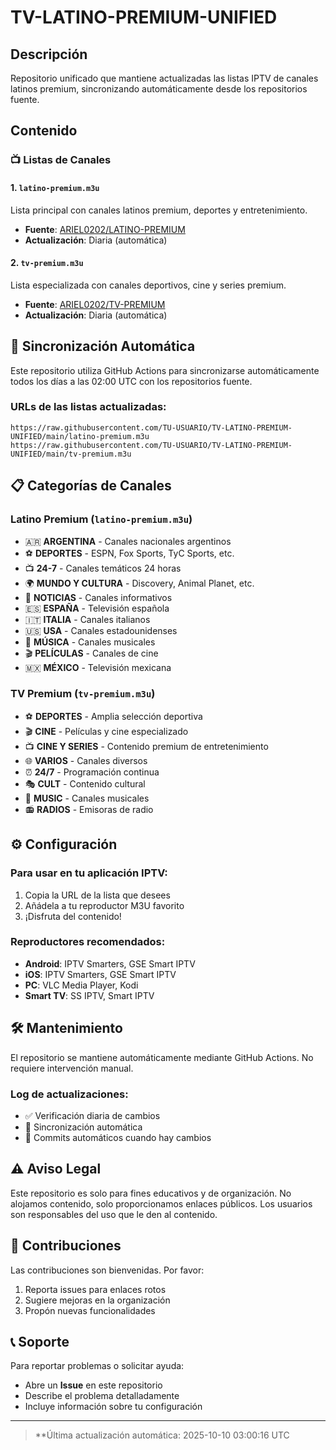# TV-LATINO-PREMIUM-UNIFIED

## Descripción
Repositorio unificado que mantiene actualizadas las listas IPTV de canales latinos premium, sincronizando automáticamente desde los repositorios fuente.

## Contenido

### 📺 Listas de Canales

#### 1. `latino-premium.m3u`
Lista principal con canales latinos premium, deportes y entretenimiento.
- **Fuente**: [ARIEL0202/LATINO-PREMIUM](https://github.com/ARIEL0202/LATINO-PREMIUM)
- **Actualización**: Diaria (automática)

#### 2. `tv-premium.m3u`
Lista especializada con canales deportivos, cine y series premium.
- **Fuente**: [ARIEL0202/TV-PREMIUM](https://github.com/ARIEL0202/TV-PREMIUM)
- **Actualización**: Diaria (automática)

## 🔄 Sincronización Automática

Este repositorio utiliza GitHub Actions para sincronizarse automáticamente todos los días a las 02:00 UTC con los repositorios fuente.

### URLs de las listas actualizadas:
```
https://raw.githubusercontent.com/TU-USUARIO/TV-LATINO-PREMIUM-UNIFIED/main/latino-premium.m3u
https://raw.githubusercontent.com/TU-USUARIO/TV-LATINO-PREMIUM-UNIFIED/main/tv-premium.m3u
```

## 📋 Categorías de Canales

### Latino Premium (`latino-premium.m3u`)
- 🇦🇷 **ARGENTINA** - Canales nacionales argentinos
- ⚽ **DEPORTES** - ESPN, Fox Sports, TyC Sports, etc.
- 📺 **24-7** - Canales temáticos 24 horas
- 🌍 **MUNDO Y CULTURA** - Discovery, Animal Planet, etc.
- 📰 **NOTICIAS** - Canales informativos
- 🇪🇸 **ESPAÑA** - Televisión española
- 🇮🇹 **ITALIA** - Canales italianos
- 🇺🇸 **USA** - Canales estadounidenses
- 🎵 **MÚSICA** - Canales musicales
- 🎬 **PELÍCULAS** - Canales de cine
- 🇲🇽 **MÉXICO** - Televisión mexicana

### TV Premium (`tv-premium.m3u`)
- ⚽ **DEPORTES** - Amplia selección deportiva
- 🎬 **CINE** - Películas y cine especializado
- 📺 **CINE Y SERIES** - Contenido premium de entretenimiento
- 🌐 **VARIOS** - Canales diversos
- ⏰ **24/7** - Programación continua
- 🎭 **CULT** - Contenido cultural
- 🎵 **MUSIC** - Canales musicales
- 📻 **RADIOS** - Emisoras de radio

## ⚙️ Configuración

### Para usar en tu aplicación IPTV:
1. Copia la URL de la lista que desees
2. Añádela a tu reproductor M3U favorito
3. ¡Disfruta del contenido!

### Reproductores recomendados:
- **Android**: IPTV Smarters, GSE Smart IPTV
- **iOS**: IPTV Smarters, GSE Smart IPTV  
- **PC**: VLC Media Player, Kodi
- **Smart TV**: SS IPTV, Smart IPTV

## 🛠️ Mantenimiento

El repositorio se mantiene automáticamente mediante GitHub Actions. No requiere intervención manual.

### Log de actualizaciones:
- ✅ Verificación diaria de cambios
- 🔄 Sincronización automática
- 📝 Commits automáticos cuando hay cambios

## ⚠️ Aviso Legal

Este repositorio es solo para fines educativos y de organización. No alojamos contenido, solo proporcionamos enlaces públicos. Los usuarios son responsables del uso que le den al contenido.

## 🤝 Contribuciones

Las contribuciones son bienvenidas. Por favor:
1. Reporta issues para enlaces rotos
2. Sugiere mejoras en la organización
3. Propón nuevas funcionalidades

## 📞 Soporte

Para reportar problemas o solicitar ayuda:
- Abre un **Issue** en este repositorio
- Describe el problema detalladamente
- Incluye información sobre tu configuración

---

> **Última actualización automática: 2025-10-10 03:00:16 UTC